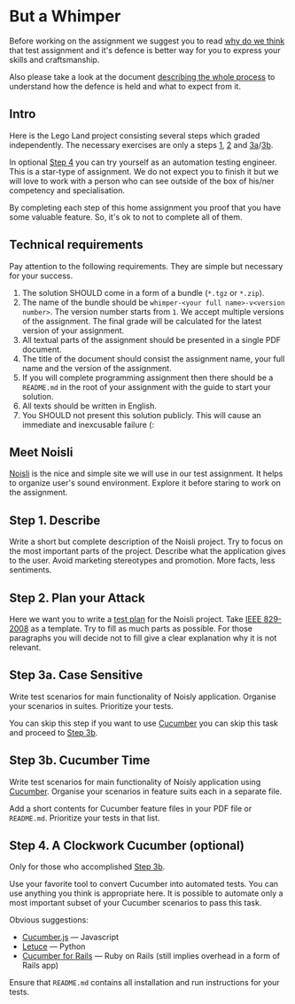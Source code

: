But a Whimper
=============

Before working on the assignment we suggest you to read [why do we think](../WHY-TA-DEFENCE.md) that test assignment
and it's defence is better way for you to express your skills and craftsmanship.

Also please take a look at the document [describing the whole process](../PROCESS.md) to understand how the defence is
held and what to expect from it.

Intro
-----

Here is the Lego Land project consisting several steps which graded independently. The necessary exercises are only a
steps [1](#step-1-describe), [2](#step-2-plan-your-attack) and [3a](#step-3a-case-sensitive)/[3b](#step-3b-cucumber-time).

In optional [Step 4](#step-4-a-clockwork-cucumber-optional) you can try yourself as an automation testing engineer. This
is a star-type of assignment. We do not expect you to finish it but we will love to work with a person who can see
outside of the box of his/ner competency and specialisation.

By completing each step of this home assignment you proof that you have some valuable feature. So, it's ok to not to
complete all of them.

Technical requirements
----------------------

Pay attention to the following requirements. They are simple but necessary for your success.

1. The solution SHOULD come in a form of a bundle (`*.tgz` or `*.zip`).
1. The name of the bundle should be `whimper-<your full name>-v<version number>`. The version number starts from `1`.
   We accept multiple versions of the assignment. The final grade will be calculated for the latest version of your
   assignment.
1. All textual parts of the assignment should be presented in a single PDF document.
1. The title of the document should consist the assignment name, your full name and the version of the assignment.
1. If you will complete programming assignment then there should be a `README.md` in the root of your assignment with
   the guide to start your solution.
1. All texts should be written in English.
1. You SHOULD not present this solution publicly. This will cause an immediate and inexcusable failure (:

Meet Noisli
-----------

[Noisli](https://www.noisli.com/) is the nice and simple site we will use in our test assignment. It helps to organize
user's sound environment. Explore it before staring to work on the assignment. 

Step 1. Describe
----------------

Write a short but complete description of the Noisli project. Try to focus on the most important parts of the project.
Describe what the application gives to the user. Avoid marketing stereotypes and promotion. More facts, less sentiments.   


Step 2. Plan your Attack
------------------------

Here we want you to write a [test plan](https://en.wikipedia.org/wiki/Test_plan) for the Noisli project. Take
[IEEE 829-2008](http://ieeexplore.ieee.org/document/4578383/) as a template. Try to fill as much parts as possible. For
those paragraphs you will decide not to fill give a clear explanation why it is not relevant.

Step 3a. Case Sensitive
-----------------------

Write test scenarios for main functionality of Noisly application. Organise your scenarios in suites. Prioritize your
tests.

You can skip this step if you want to use [Cucumber](https://cucumber.io/docs/reference) you can skip this task and
proceed to [Step 3b](#step-3b-cucumber-time).

Step 3b. Cucumber Time
----------------------

Write test scenarios for main functionality of Noisly application using [Cucumber](https://cucumber.io/docs/reference).
Organise your scenarios in feature suits each in a separate file.

Add a short contents for Cucumber feature files in your PDF file or `README.md`. Prioritize your tests in that list.

Step 4. A Clockwork Cucumber (optional)
---------------------------------------

Only for those who accomplished [Step 3b](#step-3b-cucumber-time).

Use your favorite tool to convert Cucumber into automated tests. You can use anything you think is appropriate here. It
is possible to automate only a most important subset of your Cucumber scenarios to pass this task.

Obvious suggestions:
* [Cucumber.js](https://github.com/cucumber/cucumber-js) — Javascript
* [Letuce](http://lettuce.it/) — Python
* [Cucumber for Rails](https://github.com/cucumber/cucumber-rails) — Ruby on Rails (still implies overhead in a form of
  Rails app) 

Ensure that `README.md` contains all installation and run instructions for your tests.

